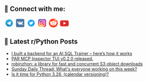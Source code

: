 ## 🔎 Connect with me:
[<img src="https://github.com/bullbesh/bullbesh/blob/main/images/Telegram.png" width="32" height="32" />](https://t.me/bullbesh)
[<img src="https://github.com/bullbesh/bullbesh/blob/main/images/VK.png" width="32" height="32" />](https://vk.com/bullbesh)
[<img src="https://github.com/bullbesh/bullbesh/blob/main/images/Twitter.png" width="32" height="32" />](https://twitter.com/bullbesh1)
[<img src="https://github.com/bullbesh/bullbesh/blob/main/images/Instagram.png" width="32" height="32" />](https://www.instagram.com/bullbesh)
[<img src="https://github.com/bullbesh/bullbesh/blob/main/images/Reddit.png" width="32" height="32" />](https://www.reddit.com/user/bullbesh)
[<img src="https://github.com/bullbesh/bullbesh/blob/main/images/YouTube.png" width="32" height="32" />](https://www.youtube.com/channel/UCtfjRs6uzgq5mfm8S06WTcg)

## 📕 Latest r/Python Posts
<!-- BLOG-POST-LIST:START -->
- [I built a backend for an AI SQL Trainer – here’s how it works](https://www.reddit.com/r/Python/comments/1mar8xv/i_built_a_backend_for_an_ai_sql_trainer_heres_how/)
- [PAR MCP Inspector TUI v0.2.0 released.](https://www.reddit.com/r/Python/comments/1mapwjr/par_mcp_inspector_tui_v020_released/)
- [robinzhon: a library for fast and concurrent S3 object downloads](https://www.reddit.com/r/Python/comments/1maocfk/robinzhon_a_library_for_fast_and_concurrent_s3/)
- [Sunday Daily Thread: What&#39;s everyone working on this week?](https://www.reddit.com/r/Python/comments/1ma85ub/sunday_daily_thread_whats_everyone_working_on/)
- [Is it time for Python 3.26, &lpar;calendar versioning&rpar;?](https://www.reddit.com/r/Python/comments/1ma7h5v/is_it_time_for_python_326_calendar_versioning/)
<!-- BLOG-POST-LIST:END -->
